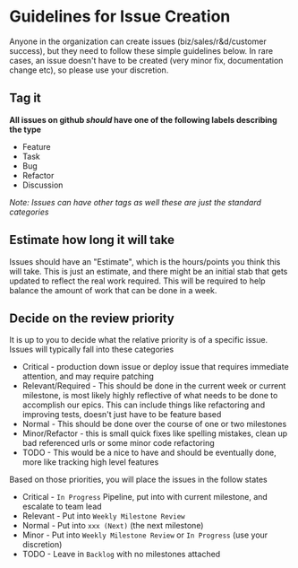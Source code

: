 # Guidelines for Issue Creation

Anyone in the organization can create issues (biz/sales/r&d/customer success), but they need to follow these simple guidelines below.  In rare cases, an issue doesn't have to be created (very minor fix, documentation change etc), so please use your discretion.

## Tag it

__All issues on github _should_ have one of the following labels describing the type__

* Feature
* Task
* Bug
* Refactor
* Discussion

_Note: Issues can have other tags as well these are just the standard categories_

## Estimate how long it will take

Issues should have an "Estimate", which is the hours/points you think this will take.  This is just an estimate, and there might be an initial stab that gets updated to reflect the real work required.  This will be required to help balance the amount of work that can be done in a week.

## Decide on the review priority

It is up to you to decide what the relative priority is of a specific issue.  Issues will typically fall into these categories

* Critical - production down issue or deploy issue that requires immediate attention, and may require patching
* Relevant/Required - This should be done in the current week or current milestone, is most likely highly reflective of what needs to be done to accomplish our epics.  This can include things like refactoring and improving tests, doesn't just have to be feature based
* Normal - This should be done over the course of one or two milestones
* Minor/Refactor - this is small quick fixes like spelling mistakes, clean up bad referenced urls or some minor code refactoring
* TODO - This would be a nice to have and should be eventually done, more like tracking high level features

Based on those priorities, you will place the issues in the follow states

* Critical - `In Progress` Pipeline, put into with current milestone, and escalate to team lead
* Relevant - Put into `Weekly Milestone Review`
* Normal - Put into `xxx (Next)` (the next milestone)
* Minor - Put into `Weekly Milestone Review` or `In Progress` (use your discretion)
* TODO - Leave in `Backlog` with no milestones attached

